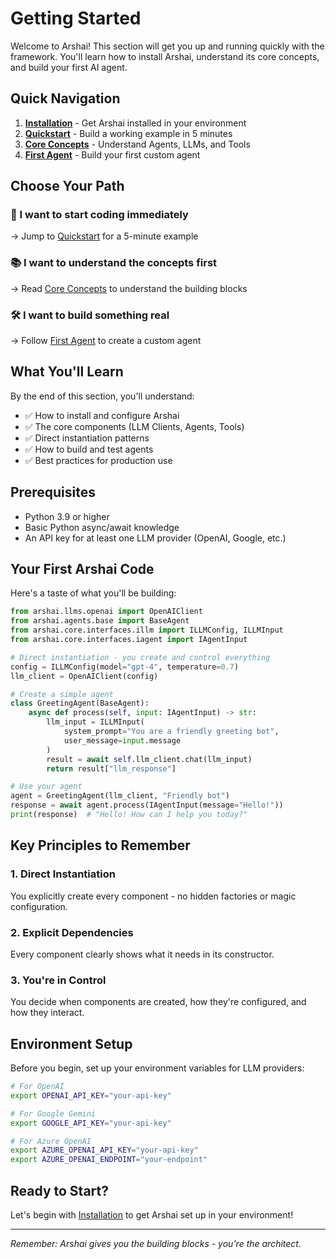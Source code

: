 # Getting Started

Welcome to Arshai! This section will get you up and running quickly with the framework. You'll learn how to install Arshai, understand its core concepts, and build your first AI agent.

## Quick Navigation

1. **[Installation](installation.md)** - Get Arshai installed in your environment
2. **[Quickstart](quickstart.md)** - Build a working example in 5 minutes
3. **[Core Concepts](core-concepts.md)** - Understand Agents, LLMs, and Tools
4. **[First Agent](first-agent.md)** - Build your first custom agent

## Choose Your Path

### 🚀 I want to start coding immediately
→ Jump to [Quickstart](quickstart.md) for a 5-minute example

### 📚 I want to understand the concepts first
→ Read [Core Concepts](core-concepts.md) to understand the building blocks

### 🛠️ I want to build something real
→ Follow [First Agent](first-agent.md) to create a custom agent

## What You'll Learn

By the end of this section, you'll understand:

- ✅ How to install and configure Arshai
- ✅ The core components (LLM Clients, Agents, Tools)
- ✅ Direct instantiation patterns
- ✅ How to build and test agents
- ✅ Best practices for production use

## Prerequisites

- Python 3.9 or higher
- Basic Python async/await knowledge
- An API key for at least one LLM provider (OpenAI, Google, etc.)

## Your First Arshai Code

Here's a taste of what you'll be building:

```python
from arshai.llms.openai import OpenAIClient
from arshai.agents.base import BaseAgent
from arshai.core.interfaces.illm import ILLMConfig, ILLMInput
from arshai.core.interfaces.iagent import IAgentInput

# Direct instantiation - you create and control everything
config = ILLMConfig(model="gpt-4", temperature=0.7)
llm_client = OpenAIClient(config)

# Create a simple agent
class GreetingAgent(BaseAgent):
    async def process(self, input: IAgentInput) -> str:
        llm_input = ILLMInput(
            system_prompt="You are a friendly greeting bot",
            user_message=input.message
        )
        result = await self.llm_client.chat(llm_input)
        return result["llm_response"]

# Use your agent
agent = GreetingAgent(llm_client, "Friendly bot")
response = await agent.process(IAgentInput(message="Hello!"))
print(response)  # "Hello! How can I help you today?"
```

## Key Principles to Remember

### 1. Direct Instantiation
You explicitly create every component - no hidden factories or magic configuration.

### 2. Explicit Dependencies
Every component clearly shows what it needs in its constructor.

### 3. You're in Control
You decide when components are created, how they're configured, and how they interact.

## Environment Setup

Before you begin, set up your environment variables for LLM providers:

```bash
# For OpenAI
export OPENAI_API_KEY="your-api-key"

# For Google Gemini
export GOOGLE_API_KEY="your-api-key"

# For Azure OpenAI
export AZURE_OPENAI_API_KEY="your-api-key"
export AZURE_OPENAI_ENDPOINT="your-endpoint"
```

## Ready to Start?

Let's begin with [Installation](installation.md) to get Arshai set up in your environment!

---

*Remember: Arshai gives you the building blocks - you're the architect.*
